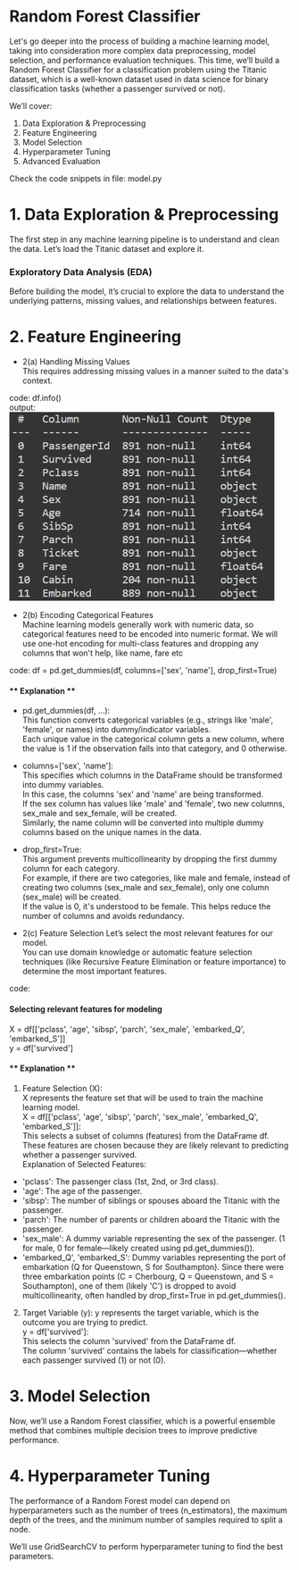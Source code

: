 # Random Forest Classifier
Let's go deeper into the process of building a machine learning model, taking into consideration more complex data preprocessing, model selection, and performance evaluation techniques. This time, we’ll build a Random Forest Classifier for a classification problem using the Titanic dataset, which is a well-known dataset used in data science for binary classification tasks (whether a passenger survived or not).

We’ll cover:

1. Data Exploration & Preprocessing
2. Feature Engineering
3. Model Selection
4. Hyperparameter Tuning
5. Advanced Evaluation 


Check the code snippets in file: model.py

# 1. Data Exploration & Preprocessing
The first step in any machine learning pipeline is to understand and clean the data. Let’s load the Titanic dataset and explore it.

### Exploratory Data Analysis (EDA)
Before building the model, it’s crucial to explore the data to understand the underlying patterns, missing values, and relationships between features.

# 2. Feature Engineering
* 2(a) Handling Missing Values  
This requires addressing missing values in a manner suited to the data's context. 

code: df.info()  
output:  
![Alt text](./df.info().PNG)



* 2(b) Encoding Categorical Features  
Machine learning models generally work with numeric data, so categorical features need to be encoded into numeric format. We will use one-hot encoding for multi-class features and dropping any columns that won't help, like name, fare etc 

code: df = pd.get_dummies(df, columns=['sex', 'name'], drop_first=True)

#### ** Explanation **
* pd.get_dummies(df, ...):  
This function converts categorical variables (e.g., strings like 'male', 'female', or names) into dummy/indicator variables.  
Each unique value in the categorical column gets a new column, where the value is 1 if the observation falls into that category, and 0 otherwise.

* columns=['sex', 'name']:  
This specifies which columns in the DataFrame should be transformed into dummy variables.  
In this case, the columns 'sex' and 'name' are being transformed.  
If the sex column has values like 'male' and 'female', two new columns, sex_male and sex_female, will be created.  
Similarly, the name column will be converted into multiple dummy columns based on the unique names in the data.  

* drop_first=True:  
This argument prevents multicollinearity by dropping the first dummy column for each category.  
For example, if there are two categories, like male and female, instead of creating two columns (sex_male and sex_female), only one column (sex_male) will be created.  
If the value is 0, it's understood to be female. This helps reduce the number of columns and avoids redundancy.


* 2(c) Feature Selection
Let’s select the most relevant features for our model.  
You can use domain knowledge or automatic feature selection techniques (like Recursive Feature Elimination or feature importance) to determine the most important features.

code: 
#### Selecting relevant features for modeling
X = df[['pclass', 'age', 'sibsp', 'parch', 'sex_male', 'embarked_Q', 'embarked_S']]  
y = df['survived']  

#### ** Explanation **
1. Feature Selection (X):  
X represents the feature set that will be used to train the machine learning model.  
X = df[['pclass', 'age', 'sibsp', 'parch', 'sex_male', 'embarked_Q', 'embarked_S']]:  
This selects a subset of columns (features) from the DataFrame df.  
These features are chosen because they are likely relevant to predicting whether a passenger survived.  
Explanation of Selected Features:  
- 'pclass': The passenger class (1st, 2nd, or 3rd class).
- 'age': The age of the passenger.
- 'sibsp': The number of siblings or spouses aboard the Titanic with the passenger.
- 'parch': The number of parents or children aboard the Titanic with the passenger.
- 'sex_male': A dummy variable representing the sex of the passenger. (1 for male, 0 for female—likely created using pd.get_dummies()).
- 'embarked_Q', 'embarked_S': Dummy variables representing the port of embarkation (Q for Queenstown, S for Southampton). Since there were three embarkation points (C = Cherbourg, Q = Queenstown, and S = Southampton), one of them (likely 'C') is dropped to avoid multicollinearity, often handled by drop_first=True in pd.get_dummies().  

2. Target Variable (y):
y represents the target variable, which is the outcome you are trying to predict.  
y = df['survived']:  
This selects the column 'survived' from the DataFrame df.  
The column 'survived' contains the labels for classification—whether each passenger survived (1) or not (0).  

# 3. Model Selection
Now, we’ll use a Random Forest classifier, which is a powerful ensemble method that combines multiple decision trees to improve predictive performance.

# 4. Hyperparameter Tuning
The performance of a Random Forest model can depend on hyperparameters such as the number of trees (n_estimators), the maximum depth of the trees, and the minimum number of samples required to split a node.

We’ll use GridSearchCV to perform hyperparameter tuning to find the best parameters.